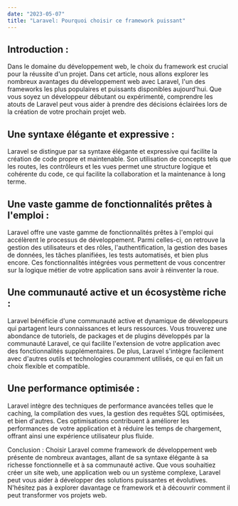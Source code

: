 ```yaml
---
date: "2023-05-07"
title: "Laravel: Pourquoi choisir ce framework puissant"
---
```


## Introduction :
Dans le domaine du développement web, le choix du framework est crucial pour la réussite d'un projet. Dans cet article, nous allons explorer les nombreux avantages du développement web avec Laravel, l'un des frameworks les plus populaires et puissants disponibles aujourd'hui. Que vous soyez un développeur débutant ou expérimenté, comprendre les atouts de Laravel peut vous aider à prendre des décisions éclairées lors de la création de votre prochain projet web.  

## Une syntaxe élégante et expressive :
Laravel se distingue par sa syntaxe élégante et expressive qui facilite la création de code propre et maintenable. Son utilisation de concepts tels que les routes, les contrôleurs et les vues permet une structure logique et cohérente du code, ce qui facilite la collaboration et la maintenance à long terme.  

## Une vaste gamme de fonctionnalités prêtes à l'emploi :
Laravel offre une vaste gamme de fonctionnalités prêtes à l'emploi qui accélèrent le processus de développement. Parmi celles-ci, on retrouve la gestion des utilisateurs et des rôles, l'authentification, la gestion des bases de données, les tâches planifiées, les tests automatisés, et bien plus encore. Ces fonctionnalités intégrées vous permettent de vous concentrer sur la logique métier de votre application sans avoir à réinventer la roue.  

## Une communauté active et un écosystème riche :
Laravel bénéficie d'une communauté active et dynamique de développeurs qui partagent leurs connaissances et leurs ressources. Vous trouverez une abondance de tutoriels, de packages et de plugins développés par la communauté Laravel, ce qui facilite l'extension de votre application avec des fonctionnalités supplémentaires. De plus, Laravel s'intègre facilement avec d'autres outils et technologies couramment utilisés, ce qui en fait un choix flexible et compatible.  

## Une performance optimisée :
Laravel intègre des techniques de performance avancées telles que le caching, la compilation des vues, la gestion des requêtes SQL optimisées, et bien d'autres. Ces optimisations contribuent à améliorer les performances de votre application et à réduire les temps de chargement, offrant ainsi une expérience utilisateur plus fluide.  

Conclusion :
Choisir Laravel comme framework de développement web présente de nombreux avantages, allant de sa syntaxe élégante à sa richesse fonctionnelle et à sa communauté active. Que vous souhaitiez créer un site web, une application web ou un système complexe, Laravel peut vous aider à développer des solutions puissantes et évolutives. N'hésitez pas à explorer davantage ce framework et à découvrir comment il peut transformer vos projets web.  
